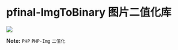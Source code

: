 # pfinal-ImgToBinary  图片二值化库

![](https://img.shields.io/apm/l/vim-mode.svg)

**Note:** ```PHP``` ```PHP-Img``` ```二值化```
